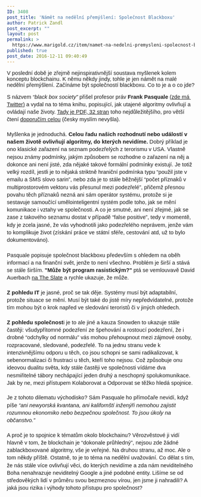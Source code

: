 ```yaml
---
ID: 3408
post_title: 'Námět na nedělní přemýšlení: Společnost Blackboxu'
author: Patrick Zandl
post_excerpt: ""
layout: post
permalink: >
  https://www.marigold.cz/item/namet-na-nedelni-premysleni-spolecnost-blackboxu
published: true
post_date: 2016-12-11 09:40:49
---
```

<p><span id="docs-internal-guid-8bd44c7b-ed04-eb40-a1a8-3999982c611e"><span style="font-size: 14.666666666666666px; font-family: Arial; background-color: transparent; font-variant-ligatures: normal; font-variant-position: normal; font-variant-numeric: normal; font-variant-alternates: normal; font-variant-east-asian: normal; vertical-align: baseline; white-space: pre-wrap;">V poslední době je zřejmě nejinspirativnější soustava myšlenek kolem konceptu blockchainu. K němu někdy jindy, tohle je jen námět na malé nedělní přemýšlení. Začínáme být společností blackboxu. Co to je a o co jde?</span></span></p><!--more--><p style="line-height: 1.38; margin-top: 0pt; margin-bottom: 0pt;" dir="ltr"><span style="font-size: 14.666666666666666px; font-family: Arial; background-color: transparent; font-variant-ligatures: normal; font-variant-position: normal; font-variant-numeric: normal; font-variant-alternates: normal; font-variant-east-asian: normal; vertical-align: baseline; white-space: pre-wrap;">S názvem <em>“black box society” </em>přišel profesor práv <strong>Frank Pasquale</strong> <a href="https://twitter.com/FrankPasquale">(zde má Twitter)</a> a vydal na to téma knihu, popisující, jak utajené algoritmy ovlivňují a ovládají naše životy. <a href="http://raley.english.ucsb.edu/wp-content/Engl800/Pasquale-blackbox.pdf">Tady je PDF, 32 stran</a> toho nejdůležitějšího, pro větší čtení <a href="https://www.amazon.de/Black-Box-Society-Algorithms-information/dp/0674970845/ref=sr_1_1?ie=UTF8&amp;qid=1481445424&amp;sr=8-1&amp;keywords=The+Black+Box+Society">doporučím celou</a> (česky myslím nevyšla).</span></p>
<div style="line-height: 1.38; margin-top: 0pt; margin-bottom: 0pt;" dir="ltr"> </div>
<p style="line-height: 1.38; margin-top: 0pt; margin-bottom: 0pt;" dir="ltr"><span style="font-size: 14.666666666666666px; font-family: Arial; background-color: transparent; font-variant-ligatures: normal; font-variant-position: normal; font-variant-numeric: normal; font-variant-alternates: normal; font-variant-east-asian: normal; vertical-align: baseline; white-space: pre-wrap;">Myšlenka je jednoduchá.<strong> Celou řadu našich rozhodnutí nebo událostí v našem životě ovlivňují algoritmy, do kterých nevidíme.</strong> Dobrý příklad je ono klasické zařazení na seznam podezřelých z terorismu v USA. Vlastně nejsou známy podmínky, jakým způsobem se rozhodne o zařazení na něj a dokonce ani není jisté, zda nějaké takové formální podmínky existují. Je totiž velký rozdíl, jestli je to nějaká striktně hraniční podmínka typu “použil jste v emailu a SMS slovo sarin”, nebo zda je to stále běžnější “počet příznaků v multiprostorovém vektoru vás přesunul mezi podezřelé”, přičemž přesnou povahu těch příznaků nezná ani sám operátor systému, protože si je sestavuje samoučící umělointeligentní systém podle toho, jak se mění komunikace i vztahy ve společnosti. A co je smutné, ani není zřejmé, jak se zase z takového seznamu dostat v případě “false positive”, tedy v momentě, kdy je zcela jasné, že vás vyhodnotili jako podezřelého neprávem, jenže vám to komplikuje život (získání práce ve státní sféře, cestování atd, už to bylo dokumentováno). </span></p>
<p style="line-height: 1.38; margin-top: 0pt; margin-bottom: 0pt;" dir="ltr"><span style="font-size: 14.666666666666666px; font-family: Arial; background-color: transparent; font-variant-ligatures: normal; font-variant-position: normal; font-variant-numeric: normal; font-variant-alternates: normal; font-variant-east-asian: normal; vertical-align: baseline; white-space: pre-wrap;"><br /></span></p>
<p style="line-height: 1.38; margin-top: 0pt; margin-bottom: 0pt;" dir="ltr"><span style="font-size: 14.666666666666666px; font-family: Arial; background-color: transparent; font-variant-ligatures: normal; font-variant-position: normal; font-variant-numeric: normal; font-variant-alternates: normal; font-variant-east-asian: normal; vertical-align: baseline; white-space: pre-wrap;"><span style="font-family: Arial; font-size: 14.666666984558105px; white-space: pre-wrap;">Pasquale popisuje společnost blackboxu především s ohledem na oběh informací a na finanční svět, jenže to není všechno. Problém je širší a stává se stále širším. <strong>"Může být program rasistickým?"</strong> ptá se vemlouvavě David Auerbach <a href="http://www.slate.com/articles/technology/bitwise/2015/01/black_box_society_by_frank_pasquale_a_chilling_vision_of_how_big_data_has.html">na The Slate</a> a rychle ukazuje, že může. </span></span></p>
<div style="line-height: 1.38; margin-top: 0pt; margin-bottom: 0pt;" dir="ltr"> </div>
<p style="line-height: 1.38; margin-top: 0pt; margin-bottom: 0pt;" dir="ltr"><span style="font-size: 14.666666666666666px; font-family: Arial; background-color: transparent; font-variant-ligatures: normal; font-variant-position: normal; font-variant-numeric: normal; font-variant-alternates: normal; font-variant-east-asian: normal; vertical-align: baseline; white-space: pre-wrap;"><strong>Z pohledu IT</strong> je jasné, proč se tak děje. Systémy musí být adaptabilní, protože situace se mění. Musí být také do jisté míry nepředvídatelné, protože tím mohou být o krok napřed ve sledování teroristů či v jiných ohledech. </span></p>
<div style="line-height: 1.38; margin-top: 0pt; margin-bottom: 0pt;" dir="ltr"> </div>
<p style="line-height: 1.38; margin-top: 0pt; margin-bottom: 0pt;" dir="ltr"><span style="font-size: 14.666666666666666px; font-family: Arial; background-color: transparent; font-variant-ligatures: normal; font-variant-position: normal; font-variant-numeric: normal; font-variant-alternates: normal; font-variant-east-asian: normal; vertical-align: baseline; white-space: pre-wrap;"><strong>Z pohledu společnost</strong>i je to ale jiné a kauza Snowden to ukazuje stále častěji: všudypřítomné podezření ze špehování a rostoucí podezření, že i drobné “odchylky od normálu” vás mohou přehoupnout mezi zájmové osoby, rozpracované, sledované, podezřelé. To na jednu stranu vede k intenzivnějšímu odporu u těch, co jsou schopni se sami radikalizovat, k sebenormalizaci či frustraci u těch, kteří toho nejsou. Což způsobuje onu ideovou dualitu světa, kdy stále častěji ve společnosti vídáme dva nesmiřitelné tábory nechápající jeden druhý a neschopný spolukomunikace. Jak by ne, mezi přístupem Kolaborovat a Odporovat se těžko hledá spojnice. </span></p>
<div style="line-height: 1.38; margin-top: 0pt; margin-bottom: 0pt;" dir="ltr"> </div>
<p style="line-height: 1.38; margin-top: 0pt; margin-bottom: 0pt;" dir="ltr"><span style="font-size: 14.666666666666666px; font-family: Arial; background-color: transparent; font-variant-ligatures: normal; font-variant-position: normal; font-variant-numeric: normal; font-variant-alternates: normal; font-variant-east-asian: normal; vertical-align: baseline; white-space: pre-wrap;">Je z tohoto dilematu východisko? Sám Pasquale ho přímočaře nevidí, když píše <em>“ani newyorská kvantana, ani kalifornští inženýři nemohou zajistit rozumnou ekonomiko nebo bezpečnou společnost. To jsou úkoly na občanstvo.”</em></span></p>
<div style="line-height: 1.38; margin-top: 0pt; margin-bottom: 0pt;" dir="ltr"> </div>
<p style="line-height: 1.38; margin-top: 0pt; margin-bottom: 0pt;" dir="ltr"><span style="font-family: Arial; font-size: 14.666666666666666px; white-space: pre-wrap; background-color: transparent;">A proč je to spojnice k tématům okolo blockchainu? Věrozvěstové ji vidí hlavně v tom, že blockchain je “dokonale průhledný”, nejsou zde žádné zablackboxované algoritmy, vše je veřejné. Na druhou stranu, až moc. Ale o tom někdy příště. Ostatně, to je to téma na nedělní uvažování. Co dělat s tím, že nás stále více ovlivňují věci, do kterých nevidíme a zda nám neviditelného Boha nenahrazuje neviditelný Google a jiné podobné entity. Lišíme se od středověkých lidí v průměru svou bezmeznou vírou, jen jsme ji nahradili? A jaká jsou rizika i výhody tohoto přístupu pro společnost?</span></p>